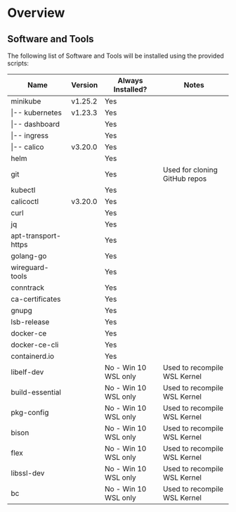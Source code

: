 # Overview


## Software and Tools

The following list of Software and Tools will be installed using the provided scripts:

| Name                | Version | Always Installed?    | Notes                         |
|---------------------|---------|----------------------|-------------------------------|
| minikube            | v1.25.2 | Yes                  |                               |
| \|-- kubernetes     | v1.23.3 | Yes                  |                               |
| \|-- dashboard      |         | Yes                  |                               |
| \|-- ingress        |         | Yes                  |                               |
| \|-- calico         | v3.20.0 | Yes                  |                               |
| helm                |         | Yes                  |                               |
| git                 |         | Yes                  | Used for cloning GitHub repos |
| kubectl             |         | Yes                  |                               |
| calicoctl           | v3.20.0 | Yes                  |                               |
| curl                |         | Yes                  |                               |
| jq                  |         | Yes                  |                               |
| apt-transport-https |         | Yes                  |                               |
| golang-go           |         | Yes                  |                               |
| wireguard-tools     |         | Yes                  |                               |
| conntrack           |         | Yes                  |                               |
| ca-certificates     |         | Yes                  |                               |
| gnupg               |         | Yes                  |                               |
| lsb-release         |         | Yes                  |                               |
| docker-ce           |         | Yes                  |                               |
| docker-ce-cli       |         | Yes                  |                               |
| containerd.io       |         | Yes                  |                               |
| libelf-dev          |         | No - Win 10 WSL only | Used to recompile WSL Kernel  |
| build-essential     |         | No - Win 10 WSL only | Used to recompile WSL Kernel  |
| pkg-config          |         | No - Win 10 WSL only | Used to recompile WSL Kernel  |
| bison               |         | No - Win 10 WSL only | Used to recompile WSL Kernel  |
| flex                |         | No - Win 10 WSL only | Used to recompile WSL Kernel  |
| libssl-dev          |         | No - Win 10 WSL only | Used to recompile WSL Kernel  |
| bc                  |         | No - Win 10 WSL only | Used to recompile WSL Kernel  |
